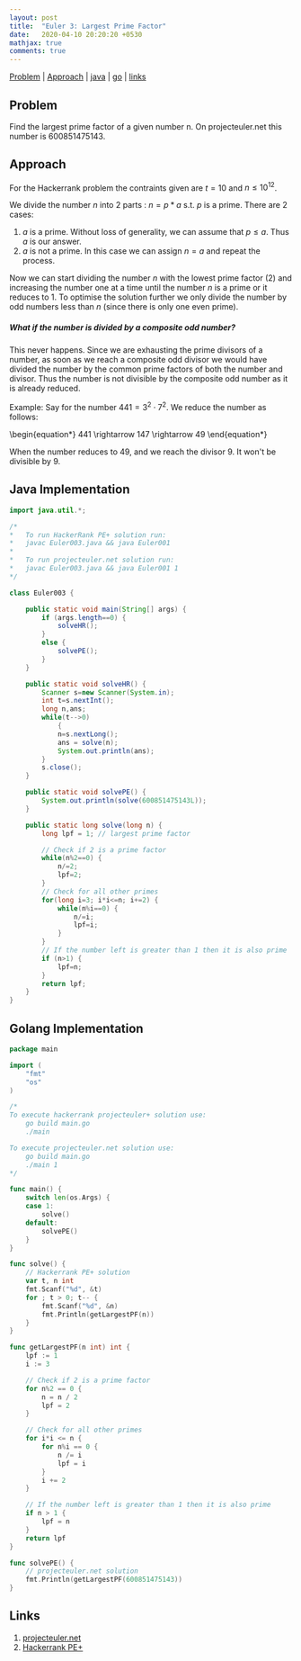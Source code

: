 ```yaml
---
layout: post
title:  "Euler 3: Largest Prime Factor"
date:   2020-04-10 20:20:20 +0530
mathjax: true
comments: true
---
```


[Problem](#problem) | [Approach](#approach) | [java](#java-implementation) | [go](#golang-implementation) | [links](#links)

## Problem

Find the largest prime factor of a given number n. On projecteuler.net this number is $600851475143$.

## Approach

For the Hackerrank problem the contraints given are $t = 10$ and $n \leq 10^{12}$.

We divide the number $n$ into $2$ parts : $n = p*a$ s.t. $p$ is a prime.
There are 2 cases:
1. $a$ is a prime. Without loss of generality, we can assume that $p \leq a$. Thus $a$ is our answer.
2. $a$ is not a prime. In this case we can assign $n=a$ and repeat the process.

Now we can start dividing the number $n$ with the lowest prime factor ($2$) and increasing the number one at a time until the number $n$ is a prime or it reduces to $1$. To optimise the solution further we only divide the number by odd numbers less than $n$ (since there is only one even prime). 

##### What if the number is divided by a composite odd number?
This never happens. Since we are exhausting the prime divisors of a number, as soon as we reach a composite odd divisor we would have divided the number by the common prime factors of both the number and divisor. Thus the number is not divisible by the composite odd number as it is already reduced.

Example:
Say for the number $441 = 3^2 \cdot 7^2$. We reduce the number as follows:

<div class="math">
\begin{equation*}
    441 \rightarrow 147 \rightarrow 49
\end{equation*}
</div>

When the number reduces to $49$, and we reach the divisor $9$. It won't be divisible by $9$.

## Java Implementation

```java
import java.util.*;

/*
*   To run HackerRank PE+ solution run:
*   javac Euler003.java && java Euler001
*
*   To run projecteuler.net solution run:
*   javac Euler003.java && java Euler001 1
*/

class Euler003 {

    public static void main(String[] args) {
        if (args.length==0) {
            solveHR();
        }
        else {
            solvePE();
        }
    }

    public static void solveHR() {
        Scanner s=new Scanner(System.in);
        int t=s.nextInt();
        long n,ans;
        while(t-->0)
            {
            n=s.nextLong();
            ans = solve(n);
            System.out.println(ans);
        }
        s.close();
    }

    public static void solvePE() {
        System.out.println(solve(600851475143L));
    }

    public static long solve(long n) {
        long lpf = 1; // largest prime factor

        // Check if 2 is a prime factor
        while(n%2==0) {
            n/=2;
            lpf=2;
        }
        // Check for all other primes
        for(long i=3; i*i<=n; i+=2) {
            while(n%i==0) {
                n/=i;
                lpf=i;
            }
        }
        // If the number left is greater than 1 then it is also prime
        if (n>1) {
            lpf=n;
        }
        return lpf;
    }
}
```

## Golang Implementation

```go
package main

import (
	"fmt"
	"os"
)

/*
To execute hackerrank projecteuler+ solution use:
	go build main.go
	./main

To execute projecteuler.net solution use:
	go build main.go
	./main 1
*/

func main() {
	switch len(os.Args) {
	case 1:
		solve()
	default:
		solvePE()
	}
}

func solve() {
	// Hackerrank PE+ solution
	var t, n int
	fmt.Scanf("%d", &t)
	for ; t > 0; t-- {
		fmt.Scanf("%d", &n)
		fmt.Println(getLargestPF(n))
	}
}

func getLargestPF(n int) int {
	lpf := 1
	i := 3

	// Check if 2 is a prime factor
	for n%2 == 0 {
		n = n / 2
		lpf = 2
	}

	// Check for all other primes
	for i*i <= n {
		for n%i == 0 {
			n /= i
			lpf = i
		}
		i += 2
	}

	// If the number left is greater than 1 then it is also prime
	if n > 1 {
		lpf = n
	}
	return lpf
}

func solvePE() {
	// projecteuler.net solution
	fmt.Println(getLargestPF(600851475143))
}
```

## Links
1. [projecteuler.net](https://projecteuler.net/problem=3)
2. [Hackerrank PE+](https://www.hackerrank.com/contests/projecteuler/challenges/euler003/problem)